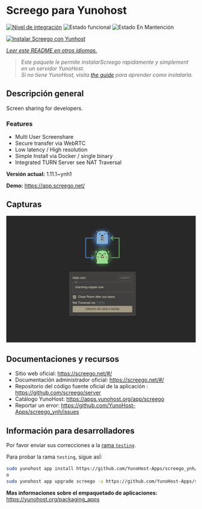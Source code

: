 <!--
Este archivo README esta generado automaticamente<https://github.com/YunoHost/apps/tree/master/tools/readme_generator>
No se debe editar a mano.
-->

# Screego para Yunohost

[![Nivel de integración](https://dash.yunohost.org/integration/screego.svg)](https://ci-apps.yunohost.org/ci/apps/screego/) ![Estado funcional](https://ci-apps.yunohost.org/ci/badges/screego.status.svg) ![Estado En Mantención](https://ci-apps.yunohost.org/ci/badges/screego.maintain.svg)

[![Instalar Screego con Yunhost](https://install-app.yunohost.org/install-with-yunohost.svg)](https://install-app.yunohost.org/?app=screego)

*[Leer este README en otros idiomas.](./ALL_README.md)*

> *Este paquete le permite instalarScreego rapidamente y simplement en un servidor YunoHost.*  
> *Si no tiene YunoHost, visita [the guide](https://yunohost.org/install) para aprender como instalarla.*

## Descripción general

Screen sharing for developers.

### Features

- Multi User Screenshare
- Secure transfer via WebRTC
- Low latency / High resolution
- Simple Install via Docker / single binary
- Integrated TURN Server see NAT Traversal


**Versión actual:** 1.11.1~ynh1

**Demo:** <https://app.screego.net/>

## Capturas

![Captura de Screego](./doc/screenshots/screenshot.png)

## Documentaciones y recursos

- Sitio web oficial: <https://screego.net/#/>
- Documentación administrador oficial: <https://screego.net/#/>
- Repositorio del código fuente oficial de la aplicación : <https://github.com/screego/server>
- Catálogo YunoHost: <https://apps.yunohost.org/app/screego>
- Reportar un error: <https://github.com/YunoHost-Apps/screego_ynh/issues>

## Información para desarrolladores

Por favor enviar sus correcciones a la [rama `testing`](https://github.com/YunoHost-Apps/screego_ynh/tree/testing).

Para probar la rama `testing`, sigue asÍ:

```bash
sudo yunohost app install https://github.com/YunoHost-Apps/screego_ynh/tree/testing --debug
o
sudo yunohost app upgrade screego -u https://github.com/YunoHost-Apps/screego_ynh/tree/testing --debug
```

**Mas informaciones sobre el empaquetado de aplicaciones:** <https://yunohost.org/packaging_apps>
